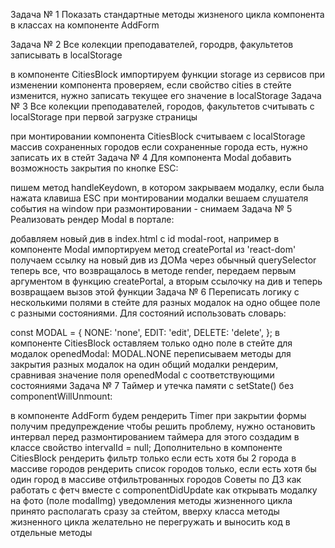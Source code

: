 Задача № 1 Показать стандартные методы жизненого цикла компонента в классах на
компоненте AddForm

Задача № 2 Все колекции преподавателей, городрв, факультетов записывать в
localStorage

в компоненте CitiesBlock импортируем функции storage из сервисов при изменении
компонента проверяем, если свойство cities в стейте изменится, нужно записать
текущее его значение в localStorage Задача № 3 Все колекции преподавателей,
городов, факультетов cчитывать с localStorage при первой загрузке страницы

при монтировании компонента CitiesBlock cчитываем с localStorage массив
сохраненных городов если сохраненные города есть, нужно записать их в стейт
Задача № 4 Для компонента Modal добавить возможность закрытия по кнопке ESC:

пишем метод handleKeydown, в котором закрываем модалку, если была нажата клавиша
ESC при монтировании модалки вешаем слушателя события на window при
размонтировании - снимаем Задача № 5 Реализовать рендер Modal в портале:

добавляем новый див в index.html с id modal-root, например в компоненте Modal
импортируем метод createPortal из 'react-dom' получаем ссылку на новый див из
ДОМа через обычный querySelector теперь все, что возвращалось в методе render,
передаем первым аргументом в функцию createPortal, а вторым ссылочку на див и
теперь возвращаем вызов этой функции Задача № 6 Переписать логику с несколькими
полями в стейте для разных модалок на одно общее поле с разными состояниями. Для
состояний использовать словарь:

const MODAL = { NONE: 'none', EDIT: 'edit', DELETE: 'delete', }; в компоненте
CitiesBlock оставляем только одно поле в стейте для модалок openedModal:
MODAL.NONE переписываем методы для закрытия разных модалок на один общий модалки
рендерим, сравнивая значение поля openedModal с соответствующими состояниями
Задача № 7 Таймер и утечка памяти с setState() без componentWillUnmount:

в компоненте AddForm будем рендерить Timer при закрытии формы получим
предупреждение чтобы решить проблему, нужно остановить интервал перед
размонтированием таймера для этого создадим в классе свойство intervalId = null;
Дополнительно в компоненте CitiesBlock рендерить фильтр только если есть хотя бы
2 города в массиве городов рендерить список городов только, если есть хотя бы
один город в массиве отфильтрованных городов Советы по ДЗ как работать с фетч
вместе с componentDidUpdate как открывать модалку на фото (поле modalImg)
уведомления методы жизненного цикла принято располагать сразу за стейтом, вверху
класса методы жизненного цикла желательно не перегружать и выносить код в
отдельные методы
